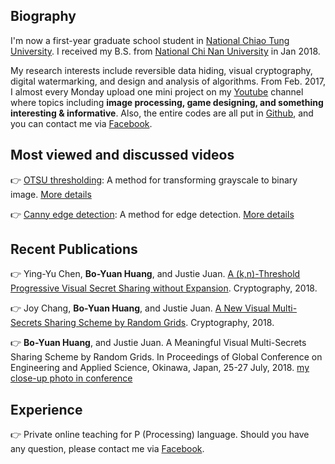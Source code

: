 ## Biography
I'm now a first-year graduate school student in [National Chiao Tung University](https://www.nctu.edu.tw/). I received my B.S. from [National Chi Nan University](https://www.ncnu.edu.tw/ncnuweb/) in Jan 2018.

My research interests include reversible data hiding, visual cryptography, digital watermarking, and design and analysis of algorithms. From Feb. 2017, I almost every Monday upload one mini project on my [Youtube](https://www.youtube.com/channel/UCmVQun_KSwvPnRBDWSX8gRw/featured) channel where topics including **image processing, game designing, and something interesting & informative**. Also, the entire codes are all put in [Github](https://github.com/hbyacademic), and you can contact me via [Facebook](https://www.facebook.com/HBY.academic).
 
## Most viewed and discussed videos
👉 [OTSU thresholding](https://www.youtube.com/watch?v=Ofi1Fn18YLc): A method for transforming grayscale to binary image.
    [More details](http://idiot3838.pixnet.net/blog/post/193557941)
    
👉 [Canny edge detection](https://www.youtube.com/watch?v=Ofi1Fn18YLc): A method for edge detection.
    [More details](http://idiot3838.pixnet.net/blog/post/194161931)

## Recent Publications
👉 Ying-Yu Chen, **Bo-Yuan Huang**, and Justie Juan. [A (k,n)-Threshold Progressive Visual Secret Sharing without Expansion](https://www.mdpi.com/2410-387X/2/4/28). Cryptography, 2018.

👉 Joy Chang, **Bo-Yuan Huang**, and Justie Juan. [A New Visual Multi-Secrets Sharing Scheme by Random Grids](https://www.mdpi.com/2410-387X/2/3/24). Cryptography, 2018.

👉 **Bo-Yuan Huang**, and Justie Juan. A Meaningful Visual Multi-Secrets Sharing Scheme by Random Grids. In Proceedings of Global Conference on Engineering and Applied Science, Okinawa, Japan, 25-27 July, 2018. [my close-up photo in conference](https://www.facebook.com/higher.education.forum/photos/a.1557668754257321/1557675207590009/?type=3&theater)

## Experience
👉 Private online teaching for P (Processing) language. Should you have any question, please contact me via [Facebook](https://www.facebook.com/HBY.academic).
